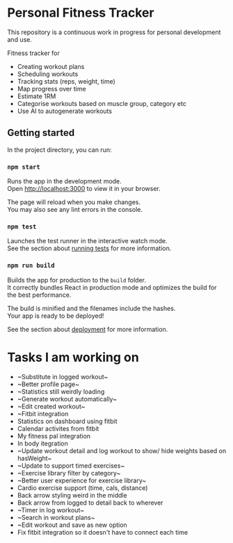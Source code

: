 # Personal Fitness Tracker

This repository is a continuous work in progress for personal development and use. 

Fitness tracker for 
- Creating workout plans
- Scheduling workouts
- Tracking stats (reps, weight, time)
- Map progress over time
- Estimate 1RM
- Categorise workouts based on muscle group, category etc
- Use AI to autogenerate workouts

## Getting started

In the project directory, you can run:

### `npm start`

Runs the app in the development mode.\
Open [http://localhost:3000](http://localhost:3000) to view it in your browser.

The page will reload when you make changes.\
You may also see any lint errors in the console.

### `npm test`

Launches the test runner in the interactive watch mode.\
See the section about [running tests](https://facebook.github.io/create-react-app/docs/running-tests) for more information.

### `npm run build`

Builds the app for production to the `build` folder.\
It correctly bundles React in production mode and optimizes the build for the best performance.

The build is minified and the filenames include the hashes.\
Your app is ready to be deployed!

See the section about [deployment](https://facebook.github.io/create-react-app/docs/deployment) for more information.

# Tasks I am working on

- ~Substitute in logged workout~
- ~Better profile page~
- ~Statistics still weirdly loading
- ~Generate workout automatically~
- ~Edit created workout~
- ~Fitbit integration
- Statistics on dashboard using fitbit
- Calendar activites from fitbit
- My fitness pal integration
- In body itegration 
- ~Update workout detail and log workout to show/ hide weights based on hasWeight~
- ~Update to support timed exercises~
- ~Exercise library filter by category~
- ~Better user experience for exercise library~
- Cardio exercise support (time, cals, distance)
- Back arrow styling weird in the middle 
- Back arrow from logged to detail back to wherever
- ~Timer in log workout~ 
- ~Search in workout plans~
- ~Edit workout and save as new option
- Fix fitbit integration so it doesn't have to connect each time 

